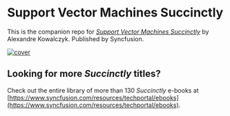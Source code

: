 # Support Vector Machines Succinctly

This is the companion repo for [*Support Vector Machines Succinctly*](https://www.syncfusion.com/resources/techportal/details/ebooks/support_vector_machines_succinctly) by Alexandre Kowalczyk. Published by Syncfusion.

[![cover](https://github.com/SyncfusionSuccinctlyE-Books/Support-Vector-Machines-Succinctly/blob/master/cover.png)](https://www.syncfusion.com/resources/techportal/details/ebooks/support_vector_machines_succinctly)

## Looking for more _Succinctly_ titles?

Check out the entire library of more than 130 _Succinctly_ e-books at [https://www.syncfusion.com/resources/techportal/ebooks](https://www.syncfusion.com/resources/techportal/ebooks).

